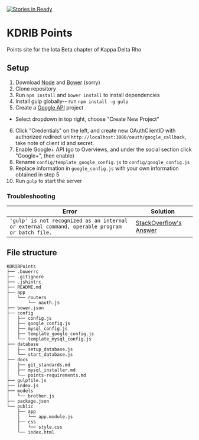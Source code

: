 [![Stories in Ready](https://badge.waffle.io/qjd2413/KDRIBPoints.png?label=ready&title=Ready)](https://waffle.io/qjd2413/KDRIBPoints)
# KDRIB Points
Points site for the Iota Beta chapter of Kappa Delta Rho

## Setup
1. Download [Node](https://nodejs.org/en/) and [Bower](http://bower.io/) (sorry)
2. Clone repository
3. Run `npm install` and `bower install` to install dependencies
4. Install gulp globally-- run `npm install -g gulp`
5. Create a [Google API](https://console.developers.google.com/apis/library) project
  - Select dropdown in top right, choose "Create New Project"
6. Click "Credentials" on the left, and create new OAuthClientID with authorized redirect uri `http://localhost:3000/oauth/google_callback`, take note of client id and secret.
7. Enable Google+ API (go to Overviews, and under the social section click "Google+", then enable)
8. Rename `config/template_google_config.js` to `config/google_config.js`
9. Replace information in `google_config.js` with your own information obtained in step 5
10. Run `gulp` to start the server

### Troubleshooting
Error | Solution
------|---------
`'gulp' is not recognized as an internal or external command, operable program or batch file.` | [StackOverflow's Answer](http://stackoverflow.com/questions/24027551/gulp-command-not-found-error-after-installing-gulp)

## File structure
```
KDRIBPoints
├── .bowerrc
├── .gitignore
├── .jshintrc
├── README.md
├── app
│   └── routers
│       └── oauth.js
├── bower.json
├── config
│   ├── config.js
│   ├── google_config.js
│   ├── mysql_config.js
│   ├── template_google_config.js
│   └── template_mysql_config.js
├── database
│   ├── setup_database.js
│   └── start_database.js
├── docs
│   ├── git_standards.md
│   ├── mysql_installer.md
│   └── points-requirements.md
├── gulpfile.js
├── index.js
├── models
│   └── brother.js
├── package.json
└── public
    ├── app
    │   └── app.module.js
    ├── css
    │   └── style.css
    └── index.html
```
